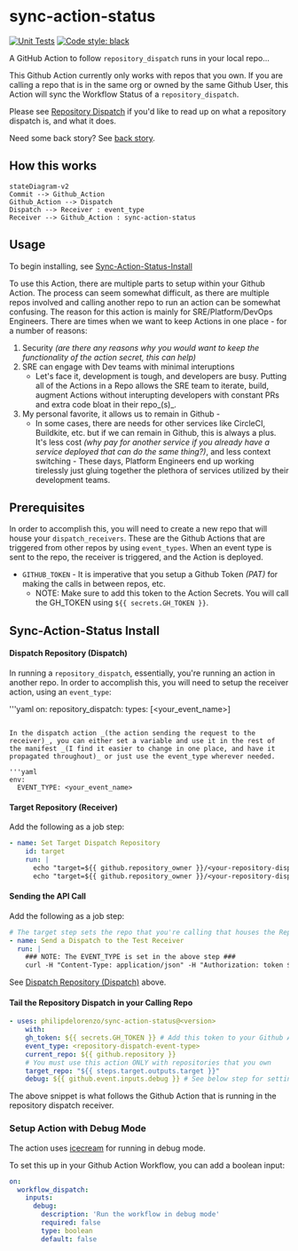 # sync-action-status

[![Unit Tests](https://github.com/philipdelorenzo/sync-action-status/actions/workflows/run_tests.yml/badge.svg)](https://github.com/philipdelorenzo/sync-action-status/actions/workflows/run_tests.yml)
[![Code style: black](https://img.shields.io/badge/code%20style-black-000000.svg)](https://github.com/psf/black)

A GitHub Action to follow `repository_dispatch` runs in your local repo...

This Github Action currently only works with repos that you own. If you are calling a repo that is in the same org or owned by the same
Github User, this Action will sync the Workflow Status of a `repository_dispatch`.

Please see [Repository Dispatch](https://github.com/marketplace/actions/repository-dispatch) if you'd like to read up on what a repository dispatch is, and what it does.

Need some back story? See [back story](docs/backstory.md).

## How this works

```mermaid
stateDiagram-v2
Commit --> Github_Action
Github_Action --> Dispatch
Dispatch --> Receiver : event_type
Receiver --> Github_Action : sync-action-status
```

## Usage

To begin installing, see [Sync-Action-Status-Install](#sync-action-status-install)

To use this Action, there are multiple parts to setup within your Github Action. The process can seem somewhat difficult, as there are multiple repos involved and calling another repo to run an action can be somewhat confusing. The reason for this action is mainly for SRE/Platform/DevOps Engineers. There are times when we want to keep Actions in one place - for a number of reasons:

1. Security _(are there any reasons why you would want to keep the functionality of the action secret, this can help)_
2. SRE can engage with Dev teams with minimal interuptions
    - Let's face it, development is tough, and developers are busy. Putting all of the Actions in a Repo allows the SRE team to iterate, build, augment Actions without interupting developers with constant PRs and extra code bloat in their repo_(s)_.
3. My personal favorite, it allows us to remain in Github - 
    - In some cases, there are needs for other services like CircleCI, Buildkite, etc. but if we can remain in Github, this is always a plus. It's less cost _(why pay for another service if you already have a service deployed that can do the same thing?)_, and less context switching - These days, Platform Engineers end up working tirelessly just gluing together the plethora of services utilized by their development teams.

## Prerequisites

In order to accomplish this, you will need to create a new repo that will house your `dispatch_receivers`. These are the Github Actions that are triggered from other repos by using `event_types`. When an event type is sent to the repo, the receiver is triggered, and the Action is deployed.

- `GITHUB_TOKEN` - It is imperative that you setup a Github Token _(PAT)_ for making the calls in between repos, etc.
    - NOTE: Make sure to add this token to the Action Secrets. You will call the GH_TOKEN using `${{ secrets.GH_TOKEN }}`.

## Sync-Action-Status Install

#### Dispatch Repository (Dispatch)

In running a `repository_dispatch`, essentially, you're running an action in another repo. In order to accomplish this, you will need to setup the receiver action, using an `event_type`:

'''yaml
on:
  repository_dispatch:
    types: [<your_event_name>]
```

In the dispatch action _(the action sending the request to the receiver)_, you can either set a variable and use it in the rest of the manifest _(I find it easier to change in one place, and have it propagated throughout)_ or just use the event_type wherever needed.

'''yaml
env:
  EVENT_TYPE: <your_event_name>
```

#### Target Repository (Receiver)

Add the following as a job step:

```yaml
- name: Set Target Dispatch Repository
    id: target
    run: |
      echo "target=${{ github.repository_owner }}/<your-repository-dispatch-repo>"
      echo "target=${{ github.repository_owner }}/<your-repository-dispatch-repo>" >> $GITHUB_OUTPUT
```

#### Sending the API Call

Add the following as a job step:

```yaml
# The target step sets the repo that you're calling that houses the Repository Dispatch Receiver
- name: Send a Dispatch to the Test Receiver
  run: |
    ### NOTE: The EVENT_TYPE is set in the above step ###
    curl -H "Content-Type: application/json" -H "Authorization: token ${{ secrets.GH_TOKEN }}" -H "Accept: application/vnd.github.everest-preview+json" -d "{\"event_type\": \"${EVENT_TYPE}\"}" "https://api.github.com/repos/${{ steps.target.outputs.target }}/dispatches"
```
See [Dispatch Repository (Dispatch)](#dispatch-repository-dispatch) above.

#### Tail the Repository Dispatch in your Calling Repo

```yaml
- uses: philipdelorenzo/sync-action-status@<version>
    with:
    gh_token: ${{ secrets.GH_TOKEN }} # Add this token to your Github Action Secrets
    event_type: <repository-dispatch-event-type>
    current_repo: ${{ github.repository }}
    # You must use this action ONLY with repositories that you own
    target_repo: "${{ steps.target.outputs.target }}"
    debug: ${{ github.event.inputs.debug }} # See below step for setting up debug mode
```

The above snippet is what follows the Github Action that is running in the repository dispatch receiver.

### Setup Action with Debug Mode

The action uses [icecream](https://github.com/gruns/icecream) for running in debug mode.

To set this up in your Github Action Workflow, you can add a boolean input:

```yaml
on: 
  workflow_dispatch:
    inputs:
      debug:
        description: 'Run the workflow in debug mode'
        required: false
        type: boolean
        default: false
```
